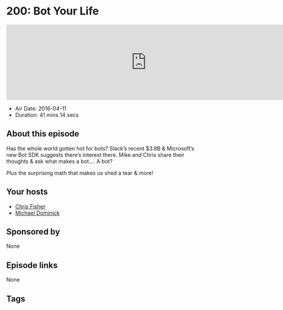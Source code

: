 # 200: Bot Your Life

<iframe src="https://player.fireside.fm/v2/MLf2ZzhC+-CG52XQg?theme=dark" width="740" height="200" frameborder="0" scrolling="no"></iframe>

* Air Date: 2016-04-11
* Duration: 41 mins 14 secs

## About this episode

Has the whole world gotten hot for bots? Slack’s recent $3.8B & Microsoft’s new Bot SDK suggests there’s interest there. Mike and Chris share their thoughts & ask what makes a bot…. A bot?

Plus the surprising math that makes us shed a tear & more!

## Your hosts
* [Chris Fisher](https://coder.show/hosts/chrislas)
* [Michael Dominick](https://coder.show/hosts/michael)

## Sponsored by

None



## Episode links

None



## Tags

